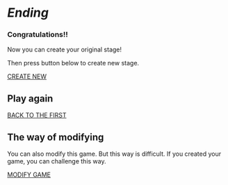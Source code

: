 # *Ending*

### Congratulations!!

Now you can create your original stage!

Then press button below to create new stage. 

[CREATE NEW](https://kits.feeles.com/make-rpg.html)

## Play again

[BACK TO THE FIRST](stages/1/index.html)

## The way of modifying

You can also modify this game. But this way is difficult. If you created your game, you can challenge this way.

[MODIFY GAME](stages/7/index.html)
